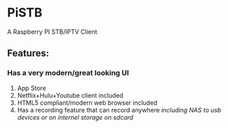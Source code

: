 # PiSTB
A Raspberry PI STB/IPTV Client

## Features:

  ### Has a very modern/great looking UI
  
1. App Store
2. Netflix+Hulu+Youtube client included
3. HTML5 compliant/modern web browser included
4. Has a recording feature that can record anywhere *including NAS to usb devices or on internel storage on sdcard*
